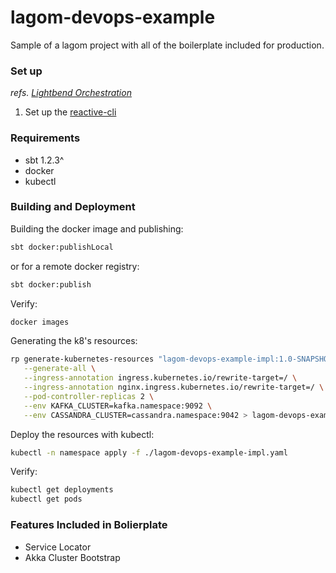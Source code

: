# lagom-devops-example

Sample of a lagom project with all of the boilerplate included for production.

### Set up
*refs. [Lightbend Orchestration](https://developer.lightbend.com/docs/lightbend-orchestration/current/)*
1. Set up the [reactive-cli](https://developer.lightbend.com/docs/lightbend-orchestration/current/setup/cli-installation.html)

### Requirements
* sbt 1.2.3^
* docker
* kubectl

### Building and Deployment

Building the docker image and publishing:
```bash
sbt docker:publishLocal
```
or for a remote docker registry:
```bash
sbt docker:publish
```

Verify:
```bash
docker images
```

Generating the k8's resources:
```bash
rp generate-kubernetes-resources "lagom-devops-example-impl:1.0-SNAPSHOT" \
   --generate-all \
   --ingress-annotation ingress.kubernetes.io/rewrite-target=/ \
   --ingress-annotation nginx.ingress.kubernetes.io/rewrite-target=/ \
   --pod-controller-replicas 2 \
   --env KAFKA_CLUSTER=kafka.namespace:9092 \
   --env CASSANDRA_CLUSTER=cassandra.namespace:9042 > lagom-devops-example-impl.yaml
```

Deploy the resources with kubectl:
```bash
kubectl -n namespace apply -f ./lagom-devops-example-impl.yaml
```

Verify:
```bash
kubectl get deployments
kubectl get pods
```

### Features Included in Bolierplate
* Service Locator
* Akka Cluster Bootstrap